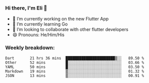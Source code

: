 ### Hi there, I'm Eli 👋
- 🔭 I’m currently working on the new Flutter App
- 🌱 I’m currently learning Go
- 🦄 I’m looking to collaborate with other flutter developers
- 😄 Pronouns: He/Him/His

### Weekly breakdown:
<!--START_SECTION:waka-->
```text
Dart       21 hrs 36 mins  ██████████████████████▒░░   89.50 % 
Other      52 mins         █░░░░░░░░░░░░░░░░░░░░░░░░   03.66 % 
YAML       50 mins         █░░░░░░░░░░░░░░░░░░░░░░░░   03.50 % 
Markdown   19 mins         ▒░░░░░░░░░░░░░░░░░░░░░░░░   01.32 % 
JSON       13 mins         ▒░░░░░░░░░░░░░░░░░░░░░░░░   00.91 % 
```
<!--END_SECTION:waka-->
